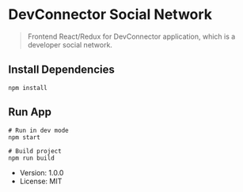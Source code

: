 # DevConnector Social Network

> Frontend React/Redux for DevConnector application, which is a developer social network.

## Install Dependencies
```
npm install
```

## Run App
```
# Run in dev mode
npm start

# Build project
npm run build
```

- Version: 1.0.0
- License: MIT
